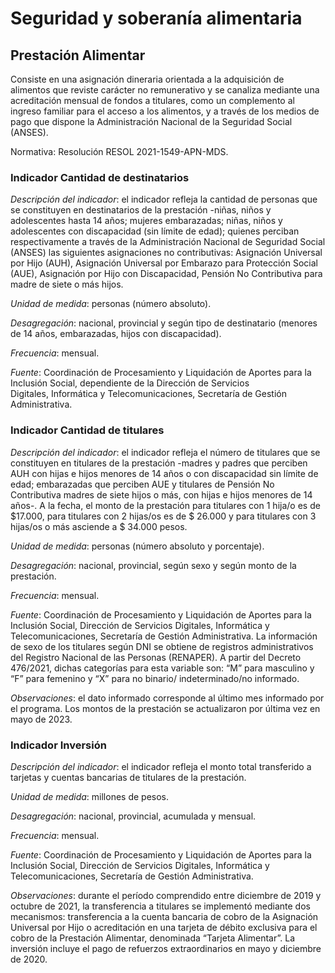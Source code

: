 # Seguridad y soberanía alimentaria
## Prestación Alimentar

Consiste en una asignación dineraria orientada a la adquisición de alimentos que reviste carácter no remunerativo y se canaliza mediante una acreditación mensual de fondos a titulares, como un complemento al ingreso familiar para el acceso a los alimentos, y a través de los medios de pago que dispone la Administración Nacional de la Seguridad Social (ANSES). 

Normativa: Resolución RESOL 2021-1549-APN-MDS.

### Indicador Cantidad de destinatarios 

*Descripción del indicador*: el indicador refleja la cantidad de personas que se constituyen en destinatarios de la prestación -niñas, niños y adolescentes hasta 14 años; mujeres embarazadas; niñas, niños y adolescentes con discapacidad (sin límite de edad); quienes perciban respectivamente a través de la Administración Nacional de Seguridad Social (ANSES) las siguientes asignaciones no contributivas: Asignación Universal por Hijo (AUH), Asignación Universal por Embarazo para Protección Social (AUE), Asignación por Hijo con Discapacidad, Pensión No Contributiva para madre de siete o más hijos.

*Unidad de medida*: personas (número absoluto).

*Desagregación*: nacional, provincial y según tipo de destinatario (menores de 14 años, embarazadas, hijos con discapacidad).

*Frecuencia*: mensual.

*Fuente*: Coordinación de Procesamiento y Liquidación de Aportes para la Inclusión Social, dependiente de la Dirección de Servicios Digitales, Informática y Telecomunicaciones, Secretaría de Gestión Administrativa. 

### Indicador Cantidad de titulares

*Descripción del indicador*: el indicador refleja el número de titulares que se constituyen en titulares de la prestación -madres y padres que perciben AUH con hijas e hijos menores de 14 años o con discapacidad sin límite de edad; embarazadas que perciben AUE y titulares de Pensión No Contributiva madres de siete hijos o más, con hijas e hijos menores de 14 años-. A la fecha, el monto de la prestación para titulares con 1 hija/o es de $17.000, para titulares con 2 hijas/os es de $ 26.000 y para titulares con 3 hijas/os o más asciende a $ 34.000 pesos.

*Unidad de medida*: personas (número absoluto y porcentaje).

*Desagregación*: nacional, provincial, según sexo y según monto de la prestación.

*Frecuencia*: mensual.

*Fuente*: Coordinación de Procesamiento y Liquidación de Aportes para la Inclusión Social, Dirección de Servicios Digitales, Informática y Telecomunicaciones, Secretaría de Gestión Administrativa. La información de sexo de los titulares según DNI se obtiene de registros administrativos del Registro Nacional de las Personas (RENAPER). A partir del Decreto 476/2021, dichas categorías para esta variable son: “M” para masculino y “F” para femenino y “X” para no binario/ indeterminado/no informado.

*Observaciones*: el dato informado corresponde al último mes informado por el programa. Los montos de la prestación se actualizaron por última vez en mayo de 2023.


### Indicador Inversión 

*Descripción del indicador*: el indicador refleja el monto total transferido a tarjetas y cuentas bancarias de titulares de la prestación. 

*Unidad de medida*: millones de pesos.

*Desagregación*: nacional, provincial, acumulada y mensual.

*Frecuencia*: mensual.

*Fuente*: Coordinación de Procesamiento y Liquidación de Aportes para la Inclusión Social, Dirección de Servicios Digitales, Informática y Telecomunicaciones, Secretaría de Gestión Administrativa. 

*Observaciones*: durante el período comprendido entre diciembre de 2019  y octubre de 2021, la transferencia a titulares se implementó mediante dos mecanismos: transferencia a la cuenta bancaria de cobro de la Asignación Universal por Hijo o acreditación en una tarjeta de débito exclusiva para el cobro de la Prestación Alimentar, denominada “Tarjeta Alimentar”. La inversión incluye el pago de refuerzos extraordinarios en mayo y diciembre de 2020.
